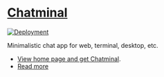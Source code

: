 # [Chatminal](https://chatminal.savandbros.com/)

[![Deployment](https://github.com/AmirSavand/chatminal/actions/workflows/deployment.yml/badge.svg)](https://github.com/AmirSavand/chatminal/actions/workflows/deployment.yml)

Minimalistic chat app for web, terminal, desktop, etc.

- [View home page and get Chatminal](https://chatminal.savandbros.com/).
- [Read more](src/index.md)
